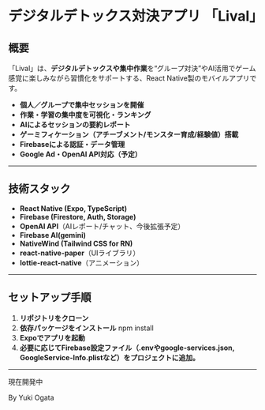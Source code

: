 # デジタルデトックス対決アプリ 「Lival」

## 概要

「Lival」は、**デジタルデトックスや集中作業**を“グループ対決”やAI活用でゲーム感覚に楽しみながら習慣化をサポートする、React Native製のモバイルアプリです。

- **個人／グループで集中セッションを開催**
- **作業・学習の集中度を可視化・ランキング**
- **AIによるセッションの要約レポート**
- **ゲーミフィケーション（アチーブメント/モンスター育成/経験値）搭載**
- **Firebaseによる認証・データ管理**
- **Google Ad・OpenAI API対応（予定）**

---

## 技術スタック

- **React Native (Expo, TypeScript)**
- **Firebase (Firestore, Auth, Storage)**
- **OpenAI API**（AIレポート/チャット、今後拡張予定）
- **Firebase AI(gemini)**
- **NativeWind (Tailwind CSS for RN)**
- **react-native-paper**（UIライブラリ）
- **lottie-react-native**（アニメーション）

---

## セットアップ手順

1. **リポジトリをクローン**
2. **依存パッケージをインストール**
npm install
3. **Expoでアプリを起動**
4. **必要に応じてFirebase設定ファイル（.envやgoogle-services.json, GoogleService-Info.plistなど）をプロジェクトに追加。**

---
現在開発中

By Yuki Ogata
